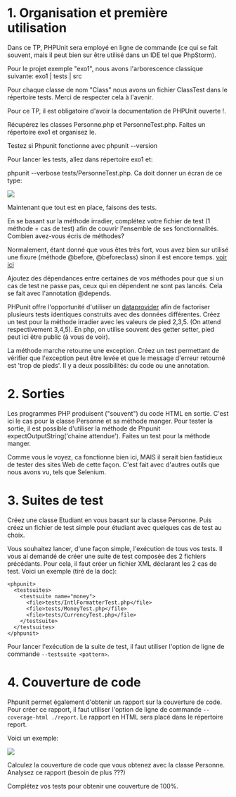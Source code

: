 # 1. Organisation et première utilisation

Dans ce TP,  PHPUnit sera employé en ligne de commande (ce qui se fait souvent, mais il peut bien sur être utilisé dans un IDE tel que PhpStorm).

Pour le projet exemple "exo1", nous avons l'arborescence classique suivante:
exo1
| tests
| src

Pour chaque classe de nom "Class" nous avons un fichier ClassTest dans le répertoire tests. Merci de respecter cela à l'avenir.

Pour ce TP, il est obligatoire d'avoir la documentation de PHPUnit ouverte !.

Récupérez les classes Personne.php et PersonneTest.php. Faites un répertoire exo1 et organisez le.

Testez si Phpunit fonctionne avec phpunit --version

Pour lancer les tests, allez dans répertoire exo1 et: 

phpunit --verbose tests/PersonneTest.php. Ca doit donner un écran de ce type:

![](https://perso.limos.fr/~sesalva/files/softengLP/tp/tp3/images/c1.png)

Maintenant que tout est en place, faisons des tests.

En se basant sur la méthode irradier, complétez votre fichier de test (1 méthode = cas de test) afin de couvrir l'ensemble de ses fonctionnalités. Combien avez-vous écris de méthodes?

Normalement, étant donné que vous êtes très fort, vous avez bien sur utilisé une fixure (méthode @before, @beforeclass) sinon il est encore temps. [voir ici](https://phpunit.readthedocs.io/en/9.5/fixtures.html)

Ajoutez des dépendances entre certaines de vos méthodes pour que si un cas de test ne passe pas, ceux qui en dépendent ne sont pas lancés. Cela se fait avec l'annotation @depends.

PHPunit offre l'opportunité d'utiliser un [dataprovider](https://phpunit.readthedocs.io/en/9.5/writing-tests-for-phpunit.html?highlight=dataprovider#data-providers) afin de factoriser plusieurs tests identiques construits avec des données différentes.
Créez un test pour la méthode irradier avec les valeurs de pied 2,3,5. (On attend respectivement 3,4,5). En php, on utilise souvent des getter setter, pied peut ici être public (à vous de voir).

La méthode marche retourne une exception. Créez un test permettant de vérifier que l'exception peut être levée et que le message d'erreur retourné est 'trop de pieds'. Il y a deux possibilités: du code ou une annotation.

# 2. Sorties

Les programmes PHP produisent ("souvent") du code HTML en sortie. C'est ici le cas pour la classe Personne et sa méthode manger. Pour tester la sortie, il est possible d'utiliser la méthode de Phpunit expectOutputString('chaine  attendue'). Faites un test pour la méthode manger.

Comme vous le voyez, ca fonctionne bien ici, MAIS il serait bien fastidieux de tester des sites Web de cette façon. C'est fait avec d'autres outils que nous avons vu, tels que Selenium.

# 3. Suites de test

Créez une classe Etudiant en vous basant sur la classe Personne. Puis créez un fichier de test simple pour étudiant avec quelques cas de test au choix.

Vous souhaitez lancer, d'une façon simple, l'exécution de tous vos tests. Il vous ai demandé de créer une suite de test composée des 2 fichiers précédants. Pour cela, il faut créer un fichier XML déclarant les  2 cas de test. Voici un exemple (tiré de la doc):

```
<phpunit>
  <testsuites>
    <testsuite name="money">
      <file>tests/IntlFormatterTest.php</file>
      <file>tests/MoneyTest.php</file>
      <file>tests/CurrencyTest.php</file>
    </testsuite>
  </testsuites>
</phpunit>
```

Pour lancer l'exécution de la suite de test, il faut utiliser l'option de ligne de commande `--testsuite <pattern>`.

# 4. Couverture de code

Phpunit permet également d'obtenir un rapport sur la couverture de code. Pour créer ce rapport, il faut utiliser l'option de ligne de commande `--coverage-html ./report`. Le rapport en HTML sera placé dans le répertoire report. 

Voici un exemple:

![](https://perso.limos.fr/~sesalva/files/softengLP/tp/tp3/images/c2.png)

Calculez la couverture de code que vous obtenez avec la classe Personne. Analysez ce rapport (besoin de plus ???)

Complétez vos tests pour obtenir une couverture de 100%.